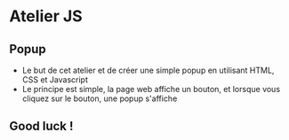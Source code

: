 # Atelier JS

## Popup
- Le but de cet atelier et de créer une simple popup en utilisant HTML, CSS et Javascript
- Le principe est simple, la page web affiche un bouton, et lorsque vous cliquez sur le bouton, une popup s'affiche

## Good luck !
